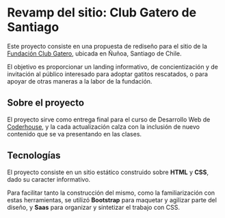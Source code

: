 # Revamp del sitio: Club Gatero de Santiago

Este proyecto consiste en una propuesta de rediseño para el sitio de la [Fundación Club Gatero](https://www.clubgatero.cl), ubicada en Ñuñoa, Santiago de Chile.

El objetivo es proporcionar un landing informativo, de concientización y de invitación al público interesado para adoptar gatitos rescatados, o para apoyar de otras maneras a la labor de la fundación.

## Sobre el proyecto

El proyecto sirve como entrega final para el curso de Desarrollo Web de [Coderhouse](https://www.coderhouse.com), y la cada actualización calza con la inclusión de nuevo contenido que se va presentando en las clases.
## Tecnologías

El proyecto consiste en un sitio estático construido sobre **HTML** y **CSS**, dado su caracter informativo.

Para facilitar tanto la construcción del mismo, como la familiarización con estas herramientas, se utilizó **Bootstrap** para maquetar y agilizar parte del diseño, y **Saas** para organizar y sintetizar el trabajo con CSS.
